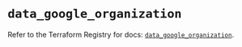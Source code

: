 # `data_google_organization`

Refer to the Terraform Registry for docs: [`data_google_organization`](https://registry.terraform.io/providers/hashicorp/google/5.16.0/docs/data-sources/organization).
